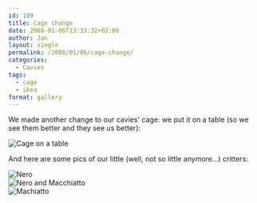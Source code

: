 ```yaml
---
id: 199
title: Cage change
date: 2008-01-06T13:33:32+02:00
author: Jan
layout: single
permalink: /2008/01/06/cage-change/
categories:
  - Cavies
tags:
  - cage
  - ikea
format: gallery
---
```

We made another change to our cavies' cage: we put it on a table (so we see them better and they see us better):

![Cage on a table](/assets/images/2008/01/IMG_3933-sm.jpg "Cage on a table")

And here are some pics of our little (well, not so little anymore...) critters:
  
![Nero](/assets/images/2008/01/IMG_3926-sm.jpg "Nero")  
![Nero and Macchiatto](/assets/images/2008/01/IMG_3927-sm.jpg "Nero and Macchiatto")  
![Machiatto](/assets/images/2008/01/IMG_3928-sm.jpg "Machiatto")